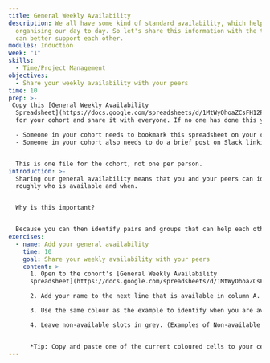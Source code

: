 ```yaml
---
title: General Weekly Availability
description: We all have some kind of standard availability, which helps us
  organising our day to day. So let's share this information with the team so we
  can better support each other.
modules: Induction
week: "1"
skills:
  - Time/Project Management
objectives:
  - Share your weekly availability with your peers
time: 10
prep: >-
 Copy this [General Weekly Availability
  Spreadsheet](https://docs.google.com/spreadsheets/d/1MtWyOhoaZCsFH12PLXbAMHBS_e32nQNseVkMj2OP0Q0/copy)
  for your cohort and share it with everyone. If no one has done this yet, take the initiative and do it.

  - Someone in your cohort needs to bookmark this spreadsheet on your cohort channel in Slack.
  - Someone in your cohort also needs to do a brief post on Slack linking people to this spreadsheet.


  T﻿his is one file for the cohort, not one per person.
introduction: >-
  S﻿haring our general availability means that you and your peers can identify
  roughly who is available and when. 


  Why is this important? 


  Because you can then identify pairs and groups that can help each other, and helping each other is good for the community and your relationship, and makes us feel good about ourselves.
exercises:
  - name: Add your general availability
    time: 10
    goal: Share your weekly availability with your peers
    content: >-
      1. Open to the cohort's [General Weekly Availability
      spreadsheet](https://docs.google.com/spreadsheets/d/1MtWyOhoaZCsFH12PLXbAMHBS_e32nQNseVkMj2OP0Q0/copy). 

      2. A﻿dd your name to the next line that is available in column A.

      3. Use the same colour as the example to identify when you are available. 

      4. L﻿eave non-available slots in grey. (Examples of Non-available slots: school pick-up/drop-off times, eating times, individual studying, part-time job, resting time, exercising times, mental health focus, etc. You do not have to detail what you are doing, but consider these when adding your availability)


      *T﻿ip: Copy and paste one of the current coloured cells to your cell, this way you don't have to figure out what's the correct colour to use.*
---
```

